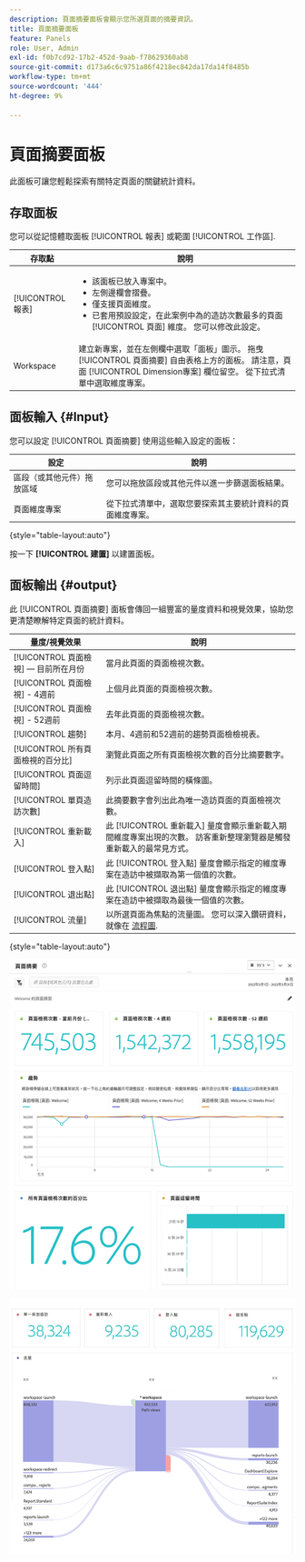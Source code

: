 ```yaml
---
description: 頁面摘要面板會顯示您所選頁面的摘要資訊。
title: 頁面摘要面板
feature: Panels
role: User, Admin
exl-id: f0b7cd92-17b2-452d-9aab-f78629360ab8
source-git-commit: d173a6c6c9751a86f4218ec842da17da14f8485b
workflow-type: tm+mt
source-wordcount: '444'
ht-degree: 9%

---
```


# 頁面摘要面板

此面板可讓您輕鬆探索有關特定頁面的關鍵統計資料。

## 存取面板

您可以從記憶體取面板 [!UICONTROL 報表] 或範圍 [!UICONTROL 工作區].

| 存取點 | 說明 |
| --- | --- |
| [!UICONTROL 報表] | <ul><li>該面板已放入專案中。</li><li>左側邊欄會摺疊。</li><li>僅支援頁面維度。</li><li>已套用預設設定，在此案例中為的造訪次數最多的頁面[!UICONTROL 頁面] 維度。 您可以修改此設定。</li></ul> |
| Workspace | 建立新專案，並在左側欄中選取「面板」圖示。 拖曳 [!UICONTROL 頁面摘要] 自由表格上方的面板。 請注意，頁面 [!UICONTROL Dimension專案] 欄位留空。 從下拉式清單中選取維度專案。 |

## 面板輸入 {#Input}

您可以設定 [!UICONTROL 頁面摘要] 使用這些輸入設定的面板：

| 設定 | 說明 |
| --- | --- |
| 區段（或其他元件）拖放區域 | 您可以拖放區段或其他元件以進一步篩選面板結果。 |
| 頁面維度專案 | 從下拉式清單中，選取您要探索其主要統計資料的頁面維度專案。 |

{style="table-layout:auto"}

按一下 **[!UICONTROL 建置]** 以建置面板。

## 面板輸出 {#output}

此 [!UICONTROL 頁面摘要] 面板會傳回一組豐富的量度資料和視覺效果，協助您更清楚瞭解特定頁面的統計資料。

| 量度/視覺效果 | 說明 |
| --- | --- |
| [!UICONTROL 頁面檢視]  — 目前所在月份 | 當月此頁面的頁面檢視次數。 |
| [!UICONTROL 頁面檢視] - 4週前 | 上個月此頁面的頁面檢視次數。 |
| [!UICONTROL 頁面檢視] - 52週前 | 去年此頁面的頁面檢視次數。 |
| [!UICONTROL 趨勢] | 本月、4週前和52週前的趨勢頁面檢檢視表。 |
| [!UICONTROL 所有頁面檢視的百分比] | 瀏覽此頁面之所有頁面檢視次數的百分比摘要數字。 |
| [!UICONTROL 頁面逗留時間] | 列示此頁面逗留時間的橫條圖。 |
| [!UICONTROL 單頁造訪次數] | 此摘要數字會列出此為唯一造訪頁面的頁面檢視次數。 |
| [!UICONTROL 重新載入] | 此 [!UICONTROL 重新載入] 量度會顯示重新載入期間維度專案出現的次數。 訪客重新整理瀏覽器是觸發重新載入的最常見方式。 |
| [!UICONTROL 登入點] | 此 [!UICONTROL 登入點] 量度會顯示指定的維度專案在造訪中被擷取為第一個值的次數。 |
| [!UICONTROL 退出點] | 此 [!UICONTROL 退出點] 量度會顯示指定的維度專案在造訪中被擷取為最後一個值的次數。 |
| [!UICONTROL 流量] | 以所選頁面為焦點的流量圖。 您可以深入鑽研資料，就像在 [流程圖](/help/analyze/analysis-workspace/visualizations/c-flow/create-flow.md). |

{style="table-layout:auto"}

![頁面摘要面板](assets/page-sum1.png)

![量度和流量](assets/page-sum2.png)
